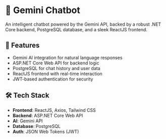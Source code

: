 # 🤖 Gemini Chatbot

An intelligent chatbot powered by the Gemini API, backed by a robust .NET Core backend, PostgreSQL database, and a sleek ReactJS frontend.

## 🚀 Features

- Gemini AI integration for natural language responses
- ASP.NET Core Web API for backend logic
- PostgreSQL for chat history and user data
- ReactJS frontend with real-time interaction
- JWT-based authentication for security

## 🛠 Tech Stack

- **Frontend**: ReactJS, Axios, Tailwind CSS
- **Backend**: ASP.NET Core Web API
- **AI**: Gemini API
- **Database**: PostgreSQL
- **Auth**: JSON Web Tokens (JWT)
